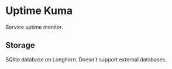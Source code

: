 # Uptime Kuma

Service uptime monitor.

## Storage

SQlite database on Longhorn. Doesn't support external databases.